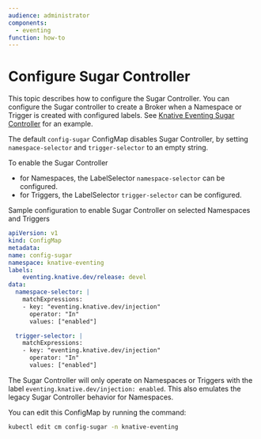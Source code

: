 ```yaml
---
audience: administrator
components:
  - eventing
function: how-to
---
```


# Configure Sugar Controller

This topic describes how to configure the Sugar Controller. You can configure the Sugar controller to create a Broker when a Namespace or Trigger is created with configured labels. See [Knative Eventing Sugar Controller](../sugar/README.md) for an example.


The default `config-sugar` ConfigMap disables Sugar Controller, by setting `namespace-selector` and `trigger-selector` to an empty string.

To enable the Sugar Controller

* for Namespaces, the LabelSelector `namespace-selector` can be configured.
* for Triggers, the LabelSelector `trigger-selector` can be configured.


Sample configuration to enable Sugar Controller on selected Namespaces and Triggers

```yaml
apiVersion: v1
kind: ConfigMap
metadata:
name: config-sugar
namespace: knative-eventing
labels:
    eventing.knative.dev/release: devel
data:
  namespace-selector: |
    matchExpressions:
    - key: "eventing.knative.dev/injection"
      operator: "In"
      values: ["enabled"]

  trigger-selector: |
    matchExpressions:
    - key: "eventing.knative.dev/injection"
      operator: "In"
      values: ["enabled"]
```

The Sugar Controller will only operate on Namespaces or Triggers with the label `eventing.knative.dev/injection: enabled`. This also emulates the legacy Sugar Controller behavior for Namespaces.


You can edit this ConfigMap by running the command:

```bash
kubectl edit cm config-sugar -n knative-eventing
```
